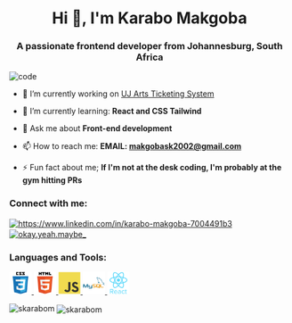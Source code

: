 
<h1 align="center">Hi 👋, I'm Karabo Makgoba</h1>
<h3 align="center">A passionate frontend developer from Johannesburg, South Africa</h3>
<img  width="20%" alt="code" margin="10" src="https://media3.giphy.com/labs/images/api.gif" />


- 🔭 I’m currently working on [UJ Arts Ticketing System](https://arts-uj.netlify.app/)

- 🌱 I’m currently learning: **React and CSS Tailwind**

- 💬 Ask me about **Front-end development**

- 📫 How to reach me: **EMAIL: makgobask2002@gmail.com**

- ⚡ Fun fact about me; **If I'm not at the desk coding, I'm probably at the gym hitting PRs**

<h3 align="left">Connect with me:</h3>
<p align="left">
<a href="https://linkedin.com/in/karabo-makgoba-7004491b3" target="blank"><img align="center" src="https://raw.githubusercontent.com/rahuldkjain/github-profile-readme-generator/master/src/images/icons/Social/linked-in-alt.svg" alt="https://www.linkedin.com/in/karabo-makgoba-7004491b3" height="30" width="40" /></a>
<a href="https://instagram.com/okay.yeah.maybe_" target="blank"><img align="center" src="https://raw.githubusercontent.com/rahuldkjain/github-profile-readme-generator/master/src/images/icons/Social/instagram.svg" alt="okay.yeah.maybe_" height="30" width="40" /></a>
</p>

<h3 align="left">Languages and Tools:</h3>
<p align="left"> <a href="https://www.w3schools.com/css/" target="_blank" rel="noreferrer"> <img src="https://raw.githubusercontent.com/devicons/devicon/master/icons/css3/css3-original-wordmark.svg" alt="css3" width="40" height="40"/> </a> <a href="https://www.w3.org/html/" target="_blank" rel="noreferrer"> <img src="https://raw.githubusercontent.com/devicons/devicon/master/icons/html5/html5-original-wordmark.svg" alt="html5" width="40" height="40"/> </a> <a href="https://developer.mozilla.org/en-US/docs/Web/JavaScript" target="_blank" rel="noreferrer"> <img src="https://raw.githubusercontent.com/devicons/devicon/master/icons/javascript/javascript-original.svg" alt="javascript" width="40" height="40"/> </a> <a href="https://www.mysql.com/" target="_blank" rel="noreferrer"> <img src="https://raw.githubusercontent.com/devicons/devicon/master/icons/mysql/mysql-original-wordmark.svg" alt="mysql" width="40" height="40"/> </a> <a href="https://reactjs.org/" target="_blank" rel="noreferrer"> <img src="https://raw.githubusercontent.com/devicons/devicon/master/icons/react/react-original-wordmark.svg" alt="react" width="40" height="40"/> </a> </p>

<p><img align="left" src="https://github-readme-stats.vercel.app/api/top-langs?username=skarabom&show_icons=true&locale=en&layout=compact" alt="skarabom" /></p>

<p>&nbsp;<img align="center" src="https://github-readme-stats.vercel.app/api?username=skarabom&show_icons=true&locale=en" alt="skarabom" /></p>
